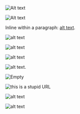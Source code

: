 
![Alt text](/path/to/img.jpg)

![Alt text](/path/to/img.jpg "Optional title")

Inline within a paragraph: [alt text](/url/).

![alt text](/url/  "title preceded by two spaces")

![alt text](/url/  "title has spaces afterward"  )

![alt text](</url/>)

![alt text](</url/> "with a title").

![Empty]()

![this is a stupid URL](http://example.com/(parens).jpg)


![alt text][foo]

  [foo]: /url/

![alt text][bar]

  [bar]: /url/ "Title here"